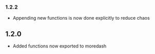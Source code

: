 ### 1.2.2
* Appending new functions is now done explicitly to reduce chaos

## 1.2.0
* Added functions now exported to moredash